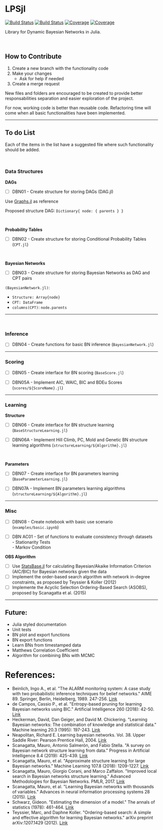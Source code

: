 # LPSjl

[![Build Status](https://travis-ci.com/vitor.barth/LPSjl.jl.svg?branch=main)](https://travis-ci.com/vitor.barth/LPSjl.jl)
[![Build Status](https://ci.appveyor.com/api/projects/status/github/vitor.barth/LPSjl.jl?svg=true)](https://ci.appveyor.com/project/vitor.barth/LPSjl-jl)
[![Coverage](https://codecov.io/gh/vitor.barth/LPSjl.jl/branch/main/graph/badge.svg)](https://codecov.io/gh/vitor.barth/LPSjl.jl)
[![Coverage](https://coveralls.io/repos/github/vitor.barth/LPSjl.jl/badge.svg?branch=main)](https://coveralls.io/github/vitor.barth/LPSjl.jl?branch=main)

Library for Dynamic Bayesian Networks in Julia.

<br/>

## How to Contribute

1. Create a new branch with the functionality code
2. Make your changes
    * Ask for help if needed
3. Create a merge request

New files and folders are encouraged to be created to provide better responsabilities separation and easier exploration of the project.

For now, working code is better than reusable code. Refactoring time will come when all basic functionalities have been implemented.

---

## To do List

Each of the items in the list have a suggested file where such functionality should be added.

<br/>

### Data Structures

**DAGs**
- [ ] DBN01 - Create structure for storing DAGs (DAG.jl)

Use [Graphs.jl](https://github.com/JuliaGraphs/Graphs.jl) as reference

Proposed structure DAG: `Dictionary{ node: { parents } }`

<br/>

**Probability Tables**
- [ ] DBN02 - Create structure for storing Conditional Probability Tables (`CPT.jl`)

<br/>

**Bayesian Networks**

- [ ] DBN03 - Create structure for storing Bayesian Networks as DAG and CPT pairs

`(BayesianNetwork.jl)`: 
- `Structure: Array{node}`
- `CPT: DataFrame`
- `columns(CPT)`: `node.parents`
---

<br/>

### Inference

- [ ] DBN04 - Create functions for basic BN inference (`BayesianNetwork.jl`)

---

### Scoring 
- [ ] DBN05 - Create interface for BN scoring (`BaseScore.jl`)

- [ ] DBN05A - Implement AIC, WAIC, BIC and BDEu Scores (`scores/${ScoreName}.jl`)

---

### Learning 

**Structure**
- [ ] DBN06 - Create interface for BN structure learning (`BaseStructureLearning.jl`)

- [ ] DBN06A - Implement Hill Climb, PC, Mold and Genetic BN structure learning algorithms (`structureLearning/${Algorithm}.jl`)

<br/>


**Parameters**
- [ ] DBN07 - Create interface for BN parameters learning (`BaseParameterLearning.jl`)

- [ ] DBN07A - Implement BN parameters learning algorithms (`structureLearning/${Algorithm}.jl`)

---

### Misc
- [ ] DBN08 - Create notebook with basic use scenario (`examples/basic.ipynb`)

- [ ] DBN AC01 - Set of functions to evaluate consistency through datasets\
        - Stationarity Tests\
        - Markov Condition

**OBS Algorithm**
- [ ] Use [StatsBase.jl](https://juliastats.org/StatsBase.jl/latest/statmodels/) for calculating Bayesian/Akaike Information Criterion (AIC/BIC) for Bayesian networks given the data
- [ ] Implement the order-based search algorithm with network in-degree constraints, as proposed by Teyssier & Koller (2012)
- [ ] Implemente the Acyclic Selection Ordering-Based Search (ASOBS), proposed by Scanagatta et al. (2015)

---

## Future:
* Julia styled documentation
* Unit tests
* BN plot and export functions
* BN export functions
* Learn BNs from timestamped data
* Matthews Correlation Coefficient
* Algorithm for combining BNs with MCMC


# References:
- Beinlich, Ingo A., et al. "The ALARM monitoring system: A case study with two probabilistic inference techniques for belief networks." AIME 89. Springer, Berlin, Heidelberg, 1989. 247-256. [Link](http://cs.brown.edu/courses/cs242/assignments/alarmNetwork.pdf)
- de Campos, Cassio P., et al. "Entropy-based pruning for learning Bayesian networks using BIC." Artificial Intelligence 260 (2018): 42-50. [Link](https://www.sciencedirect.com/science/article/pii/S000437021830167X)
- Heckerman, David, Dan Geiger, and David M. Chickering. "Learning Bayesian networks: The combination of knowledge and statistical data." Machine learning 20.3 (1995): 197-243. [Link](https://link.springer.com/content/pdf/10.1023/A:1022623210503.pdf)
- Neapolitan, Richard E. Learning bayesian networks. Vol. 38. Upper Saddle River: Pearson Prentice Hall, 2004. [Link](http://www.cs.technion.ac.il/~dang/books/Learning%20Bayesian%20Networks(Neapolitan,%20Richard).pdf)
- Scanagatta, Mauro, Antonio Salmerón, and Fabio Stella. "A survey on Bayesian network structure learning from data." Progress in Artificial Intelligence 8.4 (2019): 425-439. [Link](https://doi.org/10.1007/s13748-019-00194-y)
- Scanagatta, Mauro, et al. "Approximate structure learning for large Bayesian networks." Machine Learning 107.8 (2018): 1209-1227. [Link](https://doi.org/10.1007/s10994-018-5701-9)
- Scanagatta, Mauro, Giorgio Corani, and Marco Zaffalon. "Improved local search in Bayesian networks structure learning." Advanced Methodologies for Bayesian Networks. PMLR, 2017. [Link](http://proceedings.mlr.press/v73/scanagatta17a/scanagatta17a.pdf)
- Scanagatta, Mauro, et al. "Learning Bayesian networks with thousands of variables." Advances in neural information processing systems 28 (2015). [Link](https://proceedings.neurips.cc/paper/2015/file/2b38c2df6a49b97f706ec9148ce48d86-Paper.pdf)
- Schwarz, Gideon. "Estimating the dimension of a model." The annals of statistics (1978): 461-464. [Link](https://www.jstor.org/stable/pdf/2958889.pdf?casa_token=YrNOrw26kmkAAAAA:TJw26MoLnAeWYeM_kxJ96_C-JYW5fAS2smQkmp-Y-L6-YWthD44MjJqb6nZx1l0sANFhJdf-T4-XoL5Prruop6cNbBPuEsNBZOTp_Ezj79IXGB4jjv2b)
- Teyssier, Marc, and Daphne Koller. "Ordering-based search: A simple and effective algorithm for learning Bayesian networks." arXiv preprint arXiv:1207.1429 (2012). [Link](https://arxiv.org/pdf/1207.1429)
